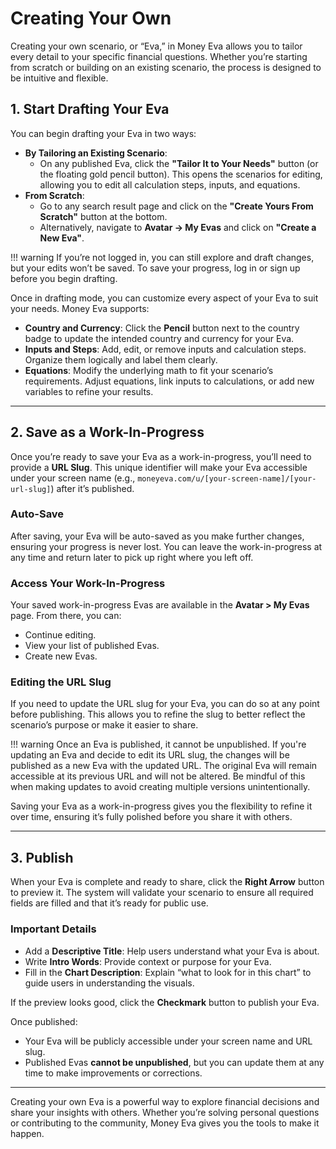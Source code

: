 # Creating Your Own

Creating your own scenario, or “Eva,” in Money Eva allows you to tailor every detail to your specific financial questions. Whether you’re starting from scratch or building on an existing scenario, the process is designed to be intuitive and flexible.

## 1. Start Drafting Your Eva

You can begin drafting your Eva in two ways:

- **By Tailoring an Existing Scenario**:  
     - On any published Eva, click the **"Tailor It to Your Needs"** button (or the floating gold pencil button). This opens the scenarios for editing, allowing you to edit all calculation steps, inputs, and equations.
- **From Scratch**:  
     - Go to any search result page and click on the **"Create Yours From Scratch"** button at the bottom.  
     - Alternatively, navigate to **Avatar -> My Evas** and click on **"Create a New Eva"**.

!!! warning
    If you’re not logged in, you can still explore and draft changes, but your edits won’t be saved. To save your progress, log in or sign up before you begin drafting.


Once in drafting mode, you can customize every aspect of your Eva to suit your needs. Money Eva supports:

- **Country and Currency**: Click the **Pencil** button next to the country badge to update the intended country and currency for your Eva.
- **Inputs and Steps**: Add, edit, or remove inputs and calculation steps. Organize them logically and label them clearly.
- **Equations**: Modify the underlying math to fit your scenario’s requirements. Adjust equations, link inputs to calculations, or add new variables to refine your results.

---

## 2. Save as a Work-In-Progress

Once you’re ready to save your Eva as a work-in-progress, you’ll need to provide a **URL Slug**. This unique identifier will make your Eva accessible under your screen name (e.g., `moneyeva.com/u/[your-screen-name]/[your-url-slug]`) after it’s published.

### Auto-Save

After saving, your Eva will be auto-saved as you make further changes, ensuring your progress is never lost. You can leave the work-in-progress at any time and return later to pick up right where you left off.

### Access Your Work-In-Progress

Your saved work-in-progress Evas are available in the **Avatar > My Evas** page. From there, you can:

- Continue editing.
- View your list of published Evas.
- Create new Evas.

### Editing the URL Slug

If you need to update the URL slug for your Eva, you can do so at any point before publishing. This allows you to refine the slug to better reflect the scenario’s purpose or make it easier to share.


!!! warning
    Once an Eva is published, it cannot be unpublished. If you're updating an Eva and decide to edit its URL slug, the changes will be published as a new Eva with the updated URL. The original Eva will remain accessible at its previous URL and will not be altered. Be mindful of this when making updates to avoid creating multiple versions unintentionally.


Saving your Eva as a work-in-progress gives you the flexibility to refine it over time, ensuring it’s fully polished before you share it with others.


---

## 3. Publish

When your Eva is complete and ready to share, click the **Right Arrow** button to preview it. The system will validate your scenario to ensure all required fields are filled and that it’s ready for public use.

### Important Details

- Add a **Descriptive Title**: Help users understand what your Eva is about.
- Write **Intro Words**: Provide context or purpose for your Eva.
- Fill in the **Chart Description**: Explain “what to look for in this chart” to guide users in understanding the visuals.

If the preview looks good, click the **Checkmark** button to publish your Eva.

Once published:

- Your Eva will be publicly accessible under your screen name and URL slug.
- Published Evas **cannot be unpublished**, but you can update them at any time to make improvements or corrections.

---


Creating your own Eva is a powerful way to explore financial decisions and share your insights with others. Whether you’re solving personal questions or contributing to the community, Money Eva gives you the tools to make it happen.
